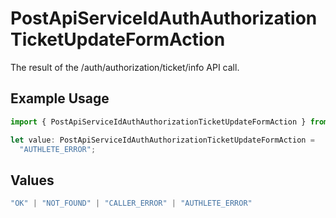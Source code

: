 # PostApiServiceIdAuthAuthorizationTicketUpdateFormAction

The result of the /auth/authorization/ticket/info API call.

## Example Usage

```typescript
import { PostApiServiceIdAuthAuthorizationTicketUpdateFormAction } from "authlete-typescript-sdk/models/operations";

let value: PostApiServiceIdAuthAuthorizationTicketUpdateFormAction =
  "AUTHLETE_ERROR";
```

## Values

```typescript
"OK" | "NOT_FOUND" | "CALLER_ERROR" | "AUTHLETE_ERROR"
```